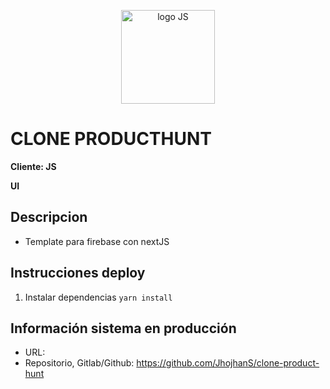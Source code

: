 <p align="center" style="margin: 30px 0;"><img width="150" src="https://res.cloudinary.com/jsifuentes/image/upload/v1610461583/mwrm1jhvqfkrdxyijmnx.png" alt="logo JS"></p>

# CLONE PRODUCTHUNT

**Cliente: JS**

**UI**

## Descripcion

- Template para firebase con nextJS

## Instrucciones deploy

1. Instalar dependencias `yarn install`

## Información sistema en producción

- URL:
- Repositorio, Gitlab/Github: https://github.com/JhojhanS/clone-product-hunt
